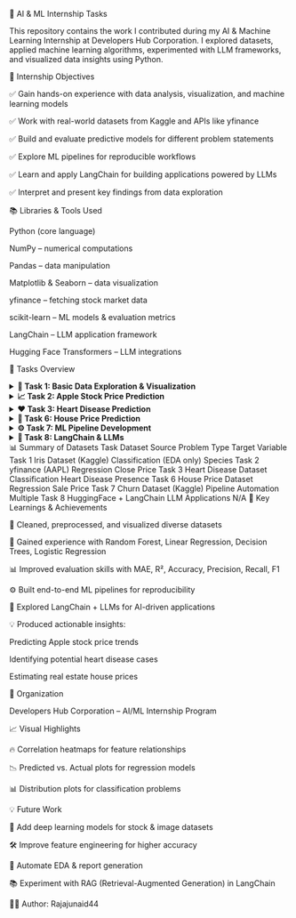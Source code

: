 🧠 AI & ML Internship Tasks

This repository contains the work I contributed during my AI & Machine Learning Internship at Developers Hub Corporation.
I explored datasets, applied machine learning algorithms, experimented with LLM frameworks, and visualized data insights using Python.

📌 Internship Objectives

✅ Gain hands-on experience with data analysis, visualization, and machine learning models

✅ Work with real-world datasets from Kaggle and APIs like yfinance

✅ Build and evaluate predictive models for different problem statements

✅ Explore ML pipelines for reproducible workflows

✅ Learn and apply LangChain for building applications powered by LLMs

✅ Interpret and present key findings from data exploration

📚 Libraries & Tools Used

Python (core language)

NumPy – numerical computations

Pandas – data manipulation

Matplotlib & Seaborn – data visualization

yfinance – fetching stock market data

scikit-learn – ML models & evaluation metrics

LangChain – LLM application framework

Hugging Face Transformers – LLM integrations

📂 Tasks Overview
<details> <summary><b>🔎 Task 1: Basic Data Exploration & Visualization</b></summary>

Dataset: Iris Dataset (Kaggle)

Objective: Perform exploratory data analysis (EDA) and visualize feature relationships.

Techniques: Matplotlib & Seaborn (histograms, scatter plots, pair plots)

Findings:

Clear separation between Iris species in some feature pairs

Petal length & petal width were strong distinguishing features

</details>
<details> <summary><b>📈 Task 2: Apple Stock Price Prediction</b></summary>

Dataset: Apple stock data via yfinance

Objective: Predict short-term closing prices for AAPL

Models:

Linear Regression → R²: 0.80, MAE: 1.3 USD

Random Forest Regressor → R²: 0.80, MAE: 1.1 USD

Findings: Random Forest slightly outperformed Linear Regression in error reduction

</details>
<details> <summary><b>❤️ Task 3: Heart Disease Prediction</b></summary>

Dataset: Heart Disease Dataset (Kaggle)

Objective: Classify patients as at risk or not at risk of heart disease

Models:

Decision Tree Classifier → Accuracy: 0.9854, Precision: 1.0

Logistic Regression → Accuracy: 0.7902, Precision: 0.7542

Findings: Decision Tree achieved excellent accuracy and precision

</details>
<details> <summary><b>🏡 Task 6: House Price Prediction</b></summary>

Dataset: House Prices Dataset (Kaggle)

Objective: Predict house sale prices

Model: Linear Regression → R²: 0.75

Findings: Location, quality, and living area size were key predictors

</details>
<details> <summary><b>⚙️ Task 7: ML Pipeline Development</b></summary>

Objective: Automate the workflow for machine learning tasks

Steps:

Data preprocessing (cleaning, encoding, scaling)

Feature selection & transformation

Model training with multiple algorithms

Evaluation & reporting using reusable pipeline components

Outcome: Modular workflow that reduced repetitive code

</details>
<details> <summary><b>🤖 Task 8: LangChain & LLMs</b></summary>

Objective: Explore LangChain for building LLM-powered apps

Implementations:

Question answering system using LangChain + Hugging Face model

Prompt engineering for optimized outputs

Outcome: Practical exposure to LLM automation & AI applications

</details>
📊 Summary of Datasets
Task	Dataset Source	Problem Type	Target Variable
Task 1	Iris Dataset (Kaggle)	Classification (EDA only)	Species
Task 2	yfinance (AAPL)	Regression	Close Price
Task 3	Heart Disease Dataset	Classification	Heart Disease Presence
Task 6	House Price Dataset	Regression	Sale Price
Task 7	Churn Dataset (Kaggle)	Pipeline Automation	Multiple
Task 8	HuggingFace + LangChain	LLM Applications	N/A
🚀 Key Learnings & Achievements

🧹 Cleaned, preprocessed, and visualized diverse datasets

🌲 Gained experience with Random Forest, Linear Regression, Decision Trees, Logistic Regression

📊 Improved evaluation skills with MAE, R², Accuracy, Precision, Recall, F1

⚙️ Built end-to-end ML pipelines for reproducibility

🤖 Explored LangChain + LLMs for AI-driven applications

💡 Produced actionable insights:

Predicting Apple stock price trends

Identifying potential heart disease cases

Estimating real estate house prices

🏢 Organization

Developers Hub Corporation – AI/ML Internship Program

📈 Visual Highlights

🔥 Correlation heatmaps for feature relationships

📉 Predicted vs. Actual plots for regression models

📊 Distribution plots for classification problems

💡 Future Work

🤝 Add deep learning models for stock & image datasets

🛠️ Improve feature engineering for higher accuracy

📑 Automate EDA & report generation

📚 Experiment with RAG (Retrieval-Augmented Generation) in LangChain

👨‍💻 Author: Rajajunaid44
